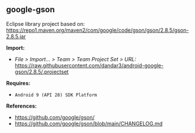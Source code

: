 ## google-gson

Eclipse library project based on:<br/>
https://repo1.maven.org/maven2/com/google/code/gson/gson/2.8.5/gson-2.8.5.jar

**Import:**
- _File > Import... > Team > Team Project Set > URL:_<br/>
  https://raw.githubusercontent.com/dandar3/android-google-gson/2.8.5/.projectset

**Requires:**
- `Android 9 (API 28) SDK Platform`

**References:**
- https://github.com/google/gson/
- https://github.com/google/gson/blob/main/CHANGELOG.md